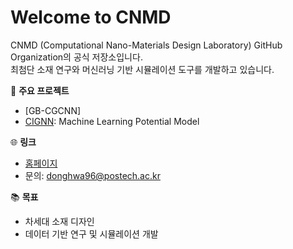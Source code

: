 # Welcome to CNMD

CNMD (Computational Nano-Materials Design Laboratory) GitHub Organization의 공식 저장소입니다.  
최첨단 소재 연구와 머신러닝 기반 시뮬레이션 도구를 개발하고 있습니다.

🌟 **주요 프로젝트**
- [GB-CGCNN]
- [CIGNN](https://github.com/CNMD-POSTECH/CIGNN): Machine Learning Potential Model

🌐 **링크**
- [홈페이지](https://cnmd.postech.ac.kr/)
- 문의: [donghwa96@postech.ac.kr](mailto:donghwa96@postech.ac.kr)

📚 **목표**
- 차세대 소재 디자인
- 데이터 기반 연구 및 시뮬레이션 개발
